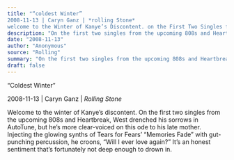 ```yaml
---
title: "“coldest Winter”
2008-11-13 | Caryn Ganz | *rolling Stone*
welcome to the Winter of Kanye’s Discontent. on the First Two Singles from the Upcoming 808s and Heartbreak, West Drenched His Sorrows in Auto Tune, but He’s More Clear-Voiced on This Ode to His Late Mother. Injecting the Glowing Synths of Tears For Fears’ “memories Fade” With Gut-Punching Percussion, He Croons, “will I Ever Love Again?” It’s an Honest Sentiment That’s Fortunately not Deep Enough to Drown In."
description: "On the first two singles from the upcoming 808s and Heartbreak, West drenched his sorrows in AutoTune, but he’s more clear-voiced on this ode to his late mother. Injecting the glowing synths of Tears ..."
date: "2008-11-13"
author: "Anonymous"
source: "Rolling"
summary: "On the first two singles from the upcoming 808s and Heartbreak, West drenched his sorrows in AutoTune, but he’s more clear-voiced on this ode to his late mother. Injecting the glowing synths of Tears for Fears’ “Memories Fade” with gut-punching percussion, he croons, “Will I ever love again?” It’s an honest sentiment that’s fortunately not deep enough to drown"
draft: false
---
```


“Coldest Winter”

2008-11-13 | Caryn Ganz | *Rolling Stone*

Welcome to the winter of Kanye’s discontent. On the first two singles from the upcoming 808s and Heartbreak, West drenched his sorrows in AutoTune, but he’s more clear-voiced on this ode to his late mother. Injecting the glowing synths of Tears for Fears’ “Memories Fade” with gut-punching percussion, he croons, “Will I ever love again?” It’s an honest sentiment that’s fortunately not deep enough to drown in.
